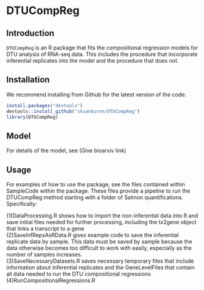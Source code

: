 # DTUCompReg

## Introduction

<code>DTUCompReg</code> is an R package that fits the compositional regression models for DTU analysis of RNA-seq data.  This includes the procedure that incorporate inferential replicates into the model and the procedure that does not.

## Installation
We recommend installing from Github for the latest version of the code:
```r
install.packages("devtools")
devtools::install_github("skvanburen/DTUCompReg")
library(DTUCompReg)
```

## Model
For details of the model, see (Give bioarxiv link)

## Usage  
For examples of how to use the package, see the files contained within SampleCode within the package.  These files provide a pipeline to run the DTUCompReg method starting with a folder of Salmon quantifications.  Specifically:

(1)DataProcessing.R shows how to import the non-inferential data into R and save initial files needed for further processing, including the tx2gene object that links a transcript to a gene<br>
(2)SaveInfRepsAsRData.R gives example code to save the inferential replicate data by sample.  This data must be saved by sample because the data otherwise becomes too difficult to work with easily, especially as the number of samples increases.<br>
(3)SaveNecessaryDatasets.R saves necessary temporary files that include information about inferential replicates and the GeneLevelFiles that contain all data needed to run the DTU compositional regressions<br>
(4)RunCompositionalRegressions.R <br>
